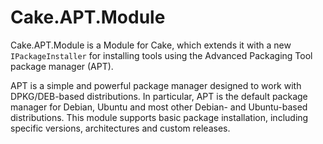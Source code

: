 # Cake.APT.Module

Cake.APT.Module is a Module for Cake, which extends it with a new `IPackageInstaller` for installing tools using the Advanced Packaging Tool package manager (APT).

APT is a simple and powerful package manager designed to work with DPKG/DEB-based distributions. In particular, APT is the default package manager for Debian, Ubuntu and most other Debian- and Ubuntu-based distributions. This module supports basic package installation, including specific versions, architectures and custom releases.